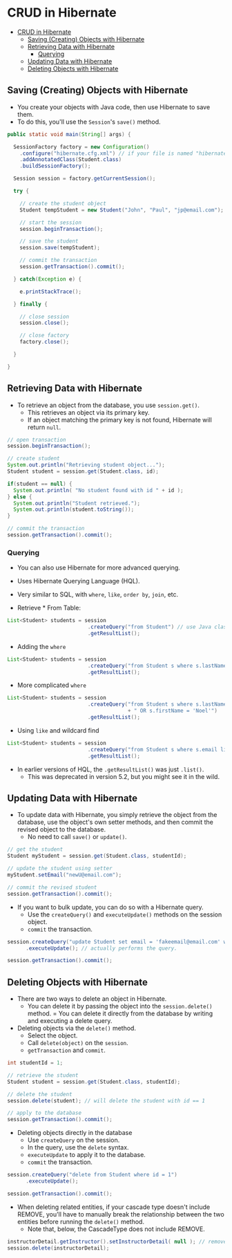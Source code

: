 # CRUD in Hibernate

<!-- TOC -->

- [CRUD in Hibernate](#crud-in-hibernate)
  - [Saving (Creating) Objects with Hibernate](#saving-creating-objects-with-hibernate)
  - [Retrieving Data with Hibernate](#retrieving-data-with-hibernate)
    - [Querying](#querying)
  - [Updating Data with Hibernate](#updating-data-with-hibernate)
  - [Deleting Objects with Hibernate](#deleting-objects-with-hibernate)

<!-- /TOC -->

## Saving (Creating) Objects with Hibernate

- You create your objects with Java code, then use Hibernate to save them.
- To do this, you'll use the `Session`'s `save()` method.

```java
public static void main(String[] args) {

  SessionFactory factory = new Configuration()
    .configure("hibernate.cfg.xml") // if your file is named "hibernate.cfg.xml", you can omit that argument and just call .configure()
    .addAnnotatedClass(Student.class)
    .buildSessionFactory();

  Session session = factory.getCurrentSession();

  try {

    // create the student object
    Student tempStudent = new Student("John", "Paul", "jp@email.com");

    // start the session
    session.beginTransaction();

    // save the student
    session.save(tempStudent);

    // commit the transaction
    session.getTransaction().commit();

  } catch(Exception e) {

    e.printStackTrace();

  } finally {

    // close session
    session.close();

    // close factory
    factory.close();

  }

}
```

## Retrieving Data with Hibernate

- To retrieve an object from the database, you use `session.get()`.
  - This retrieves an object via its primary key.
  - If an object matching the primary key is not found, Hibernate will return `null`.

```java
// open transaction
session.beginTransaction();

// create student
System.out.println("Retrieving student object...");
Student student = session.get(Student.class, id);

if(student == null) {
  System.out.println( "No student found with id " + id );
} else {
  System.out.println("Student retrieved.");
  System.out.println(student.toString());
}

// commit the transaction
session.getTransaction().commit();
```

### Querying

- You can also use Hibernate for more advanced querying.
- Uses Hibernate Querying Language (HQL).
- Very similar to SQL, with `where`, `like`, `order by`, `join`, etc.

- Retrieve \* From Table:

```java
List<Student> students = session
                          .createQuery("from Student") // use Java class name
                          .getResultList();
```

- Adding the `where`

```java
List<Student> students = session
                          .createQuery("from Student s where s.lastName = 'Fist'") // use object property name, not table column name.
                          .getResultList();
```

- More complicated `where`

```java
List<Student> students = session
                          .createQuery("from Student s where s.lastName = 'Fist'"
                                       + " OR s.firstName = 'Noel'")
                          .getResultList();
```

- Using `like` and wildcard find

```java
List<Student> students = session
                          .createQuery("from Student s where s.email like '%email.com'")
                          .getResultList();
```

- In earlier versions of HQL, the `.getResultList()` was just `.list()`.
  - This was deprecated in version 5.2, but you might see it in the wild.

## Updating Data with Hibernate

- To update data with Hibernate, you simply retrieve the object from the database, use the object's own setter methods, and then commit the revised object to the database.
  - No need to call `save()` or `update()`.

```java
// get the student
Student myStudent = session.get(Student.class, studentId);

// update the student using setter
myStudent.setEmail("newU@email.com");

// commit the revised student
session.getTransaction().commit();
```

- If you want to bulk update, you can do so with a Hibernate query.
  - Use the `createQuery()` and `executeUpdate()` methods on the session object.
  - `commit` the transaction.

```java
session.createQuery("update Student set email = 'fakeemail@email.com' where id = 5")
      .executeUpdate(); // actually performs the query.

session.getTransaction().commit();
```

## Deleting Objects with Hibernate

- There are two ways to delete an object in Hibernate.
  - You can delete it by passing the object into the `session.delete()` method.
    = You can delete it directly from the database by writing and executing a delete query.
- Deleting objects via the `delete()` method.
  - Select the object.
  - Call `delete(object)` on the `session`.
  - `getTransaction` and `commit`.

```java
int studentId = 1;

// retrieve the student
Student student = session.get(Student.class, studentId);

// delete the student
session.delete(student); // will delete the student with id == 1

// apply to the database
session.getTransaction().commit();
```

- Deleting objects directly in the database
  - Use `createQuery` on the session.
  - In the query, use the `delete` syntax.
  - `executeUpdate` to apply it to the database.
  - `commit` the transaction.

```java
session.createQuery("delete from Student where id = 1")
      .executeUpdate();

session.getTransaction().commit();
```

- When deleting related entities, if your cascade type doesn't include REMOVE, you'll have to manually break the relationship between the two entities before running the `delete()` method.
  - Note that, below, the CascadeType does not include REMOVE.

```java
instructorDetail.getInstructor().setInstructorDetail( null ); // removes the link
session.delete(instructorDetail);
```
